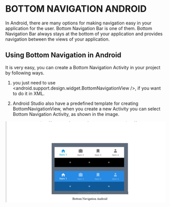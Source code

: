 # BOTTOM NAVIGATION ANDROID
In Android, there are many options for making navigation easy in your application for the user. Bottom Navigation Bar is one of them. Bottom Navigation Bar always stays at the bottom of your application and provides navigation between the views of your application.



## Using Bottom Navigation in Android

It is very easy, you can create a Bottom Navigation Activity in your project by following ways.

1. you just need to use <android.support.design.widget.BottomNavigationView />, if you want to do it in XML.

2. Android Studio also have a predefined template for creating BottomNavigationView, when you create a new Activity you can select Bottom Navigation Activity, as shown in the image.

<p align="center">
  <img src="bottomnav.png"/>
</p>
